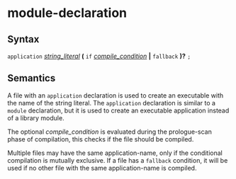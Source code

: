 # module-declaration

## Syntax

`application` [_string_literal_](string_literal.md) __(__ `if` [_compile_condition_](compile_condition.md) __|__ `fallback` __)?__ `;`

## Semantics

A file with an `application` declaration is used to create an executable with the name of
the string literal. The `application` declaration is similar to a `module` declaration, but
it is used to create an executable application instead of a library module.

The optional _compile_condition_ is evaluated during the prologue-scan phase of compilation,
this checks if the file should be compiled.

Multiple files may have the same application-name, only if the conditional compilation is
mutually exclusive. If a file has a `fallback` condition, it will be used if no other
file with the same application-name is compiled.
